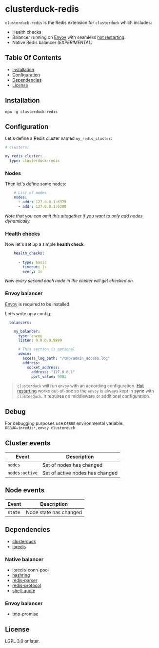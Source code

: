# clusterduck-redis

`clusterduck-redis` is the Redis extension for `clusterduck` which includes:

- Health checks
- Balancer running on [Envoy] with seamless [hot restarting].
- Native Redis balancer *(EXPERIMENTAL)*

## Table Of Contents

- [Installation](#installation)
- [Configuration](#configuration)
- [Dependencies](#dependencies)
- [License](#license)


## Installation

```
npm -g clusterduck-redis
```

## Configuration

Let's define a Redis cluster named `my_redis_cluster`:

```yaml
# clusters:

my_redis_cluster:
  type: clusterduck-redis
```

### Nodes

Then let's define some nodes:

```yaml
    # List of nodes
    nodes:
      - addr: 127.0.0.1:6379
      - addr: 127.0.0.1:6380
```

*Note that you can omit this altogether if you want to only add nodes dynamically.*

### Health checks

Now let's set up a simple __health check__.

```yaml
    health_checks:
      
      - type: basic
        timeout: 1s
        every: 1s
```

*Now every second each node in the cluster will get checked on.*

### Envoy balancer

[Envoy] is required to be installed.

Let's write up a config:

```yaml
  balancers:

    my_balancer:
      type: envoy
      listen: 0.0.0.0:9999

      # This section is optional
      admin:
        access_log_path: "/tmp/admin_access.log"
        address:
          socket_address:
            address: "127.0.0.1"
            port_value: 9901
```

> `clusterduck` will run  `envoy` with an according configuration.
> [Hot restarting] works out-of-box so the `envoy` is always kept in __sync__ with `clusterduck`. It requires no middleware or additional configuration.

## Debug

For debugging purposes use `DEBUG` environmental variable:
`DEBUG=ioredis*,envoy clusterduck`

## Cluster events

Event               | Description
--------------------|------------------------------------------------------
`nodes`             | Set of nodes has changed
`nodes:active`      | Set of active nodes has changed

## Node events

Event               | Description
--------------------|------------------------------------------------------
`state`             | Node state has changed

## Dependencies

- [clusterduck](https://www.npmjs.com/package/clusterduck)
- [ioredis](https://www.npmjs.com/package/ioredis-conn-pool)

### Native balancer

- [ioredis-conn-pool](https://www.npmjs.com/package/ioredis-conn-pool)
- [hashring](https://www.npmjs.com/package/hashring)
- [redis-parser](https://www.npmjs.com/package/hashring)
- [redis-protocol](https://www.npmjs.com/package/hashring)
- [shell-quote](https://www.npmjs.com/package/hashring)

### Envoy balancer

- [tmp-promise](https://www.npmjs.com/package/tmp-promise)

## License

LGPL 3.0 or later.

[ioredis]: https://ramcloud.stanford.edu/raft.pdf
[Liferaft]: https://github.com/unshiftio/liferaft
[hot restarting]: https://www.envoyproxy.io/docs/envoy/latest/intro/arch_overview/operations/hot_restart
[Envoy]: https://envoyproxy.io/